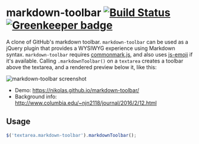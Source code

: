 # markdown-toolbar [![Build Status](https://travis-ci.org/nikolas/markdown-toolbar.svg?branch=master)](https://travis-ci.org/nikolas/markdown-toolbar) [![Greenkeeper badge](https://badges.greenkeeper.io/nikolas/markdown-toolbar.svg)](https://greenkeeper.io/)

A clone of GitHub's markdown toolbar. `markdown-toolbar` can be used as a jQuery plugin that provides a WYSIWYG experience using Markdown syntax. `markdown-toolbar` requires [commonmark.js](https://github.com/jgm/commonmark.js), and also uses [js-emoji](https://github.com/iamcal/js-emoji) if it's available. Calling `.markdownToolbar()` on a `textarea` creates a toolbar above the textarea, and a rendered preview below it, like this:

![markdown-toolbar screenshot](http://www.columbia.edu/~njn2118/journal/img/markdown-toolbar.png)

* Demo: https://nikolas.github.io/markdown-toolbar/
* Background info: http://www.columbia.edu/~njn2118/journal/2016/2/12.html

## Usage

```js
$('textarea.markdown-toolbar').markdownToolbar();
```
